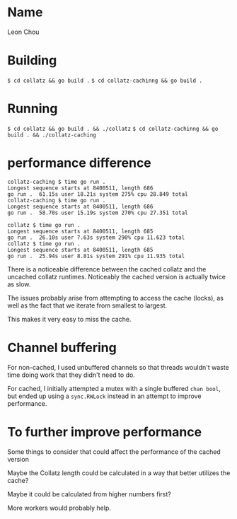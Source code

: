 # Name

Leon Chou

# Building

`$ cd collatz && go build .`
`$ cd collatz-cachinng && go build .`

# Running

`$ cd collatz && go build . && ./collatz`
`$ cd collatz-cachinng && go build . && ./collatz-caching`

# performance difference

```
collatz-caching $ time go run .
Longest sequence starts at 8400511, length 686
go run .  61.15s user 18.21s system 275% cpu 28.849 total
collatz-caching $ time go run .
Longest sequence starts at 8400511, length 686
go run .  58.70s user 15.19s system 270% cpu 27.351 total
```

```
collatz $ time go run .
Longest sequence starts at 8400511, length 685
go run .  26.10s user 7.63s system 290% cpu 11.623 total
collatz $ time go run .
Longest sequence starts at 8400511, length 685
go run .  25.94s user 8.81s system 291% cpu 11.935 total
```

There is a noticeable difference between the cached collatz and the uncached collatz runtimes.
Noticeably the cached version is actually twice as slow.

The issues probably arise from attempting to access the cache (locks), as well as the fact that we
iterate from smallest to largest.

This makes it very easy to miss the cache.

# Channel buffering

For non-cached, I used unbuffered channels so that threads wouldn't waste time doing work that they didn't need to do.

For cached, I initially attempted a mutex with a single buffered `chan bool`, but ended up using a `sync.RWLock` instead
in an attempt to improve performance.

# To further improve performance

Some things to consider that could affect the performance of the cached version

Maybe the Collatz length could be calculated in a way that better utilizes the cache?

Maybe it could be calculated from higher numbers first?

More workers would probably help.